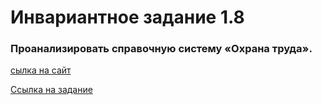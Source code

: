 # Инвариантное задание 1.8

### Проанализировать справочную систему «Охрана труда».

[сылка на сайт](http://vip.1otruda.ru/#/document/16/22020/bssPhr1/?of=copy-063d39f27a)

[Ссылка на задание](https://github.com/edupract2022/pract_2022/blob/main/%D0%98%D0%BD%D0%B2%D0%B0%D1%80%D0%B8%D0%B0%D0%BD%D1%82%D0%BD%D1%8B%D0%B5%20%D0%B7%D0%B0%D0%B4%D0%B0%D0%BD%D0%B8%D1%8F/1.8/%D0%90%D0%BD%D0%B0%D0%BB%D0%B8%D0%B7%20%D1%81%D0%BF%D1%80%D0%B0%D0%B2%D0%BE%D1%87%D0%BD%D0%BE%D0%B9%20%D1%81%D0%B8%D1%81%D1%82%D0%B5%D0%BC%D1%8B%20%C2%AB%D0%9E%D1%85%D1%80%D0%B0%D0%BD%D0%B0%20%D1%82%D1%80%D1%83%D0%B4%D0%B0%C2%BB.pdf)
